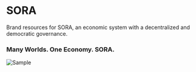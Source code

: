 # SORA
Brand resources for SORA, an economic system with a decentralized and democratic governance.
### Many Worlds. One Economy. SORA.
![Sample](https://repository-images.githubusercontent.com/266095857/9f96ee34-ac87-4e14-8487-99bc764b9153)
